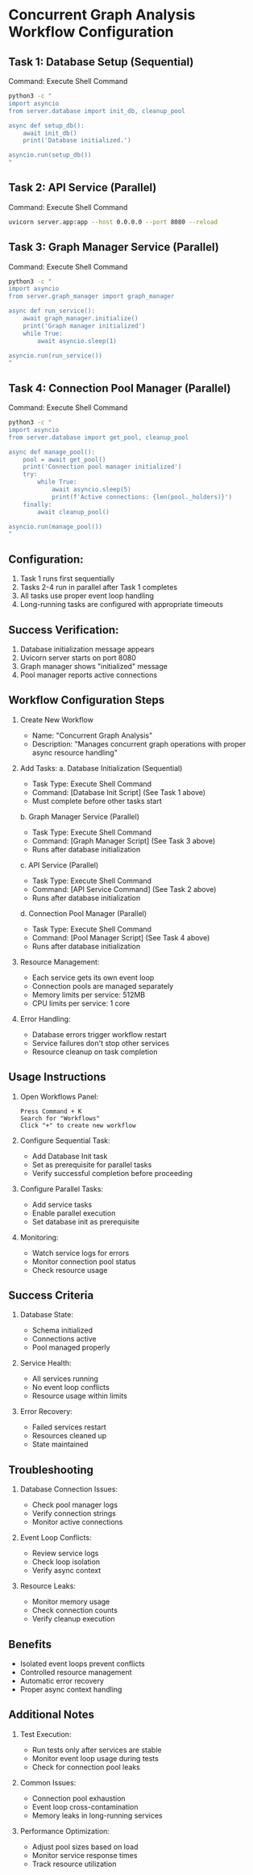 # Concurrent Graph Analysis Workflow Configuration

## Task 1: Database Setup (Sequential)
Command: Execute Shell Command
```bash
python3 -c "
import asyncio
from server.database import init_db, cleanup_pool

async def setup_db():
    await init_db()
    print('Database initialized.')

asyncio.run(setup_db())
"
```

## Task 2: API Service (Parallel)
Command: Execute Shell Command
```bash
uvicorn server.app:app --host 0.0.0.0 --port 8080 --reload
```

## Task 3: Graph Manager Service (Parallel)
Command: Execute Shell Command
```bash
python3 -c "
import asyncio
from server.graph_manager import graph_manager

async def run_service():
    await graph_manager.initialize()
    print('Graph manager initialized')
    while True:
        await asyncio.sleep(1)

asyncio.run(run_service())
"
```

## Task 4: Connection Pool Manager (Parallel)
Command: Execute Shell Command
```bash
python3 -c "
import asyncio
from server.database import get_pool, cleanup_pool

async def manage_pool():
    pool = await get_pool()
    print('Connection pool manager initialized')
    try:
        while True:
            await asyncio.sleep(5)
            print(f'Active connections: {len(pool._holders)}')
    finally:
        await cleanup_pool()

asyncio.run(manage_pool())
"
```

## Configuration:
1. Task 1 runs first sequentially
2. Tasks 2-4 run in parallel after Task 1 completes
3. All tasks use proper event loop handling
4. Long-running tasks are configured with appropriate timeouts

## Success Verification:
1. Database initialization message appears
2. Uvicorn server starts on port 8080
3. Graph manager shows "initialized" message
4. Pool manager reports active connections

## Workflow Configuration Steps
1. Create New Workflow
   - Name: "Concurrent Graph Analysis"
   - Description: "Manages concurrent graph operations with proper async resource handling"

2. Add Tasks:
   a. Database Initialization (Sequential)
   - Task Type: Execute Shell Command
   - Command: [Database Init Script] (See Task 1 above)
   - Must complete before other tasks start

   b. Graph Manager Service (Parallel)
   - Task Type: Execute Shell Command
   - Command: [Graph Manager Script] (See Task 3 above)
   - Runs after database initialization

   c. API Service (Parallel)
   - Task Type: Execute Shell Command
   - Command: [API Service Command] (See Task 2 above)
   - Runs after database initialization

   d. Connection Pool Manager (Parallel)
   - Task Type: Execute Shell Command
   - Command: [Pool Manager Script] (See Task 4 above)
   - Runs after database initialization

3. Resource Management:
   - Each service gets its own event loop
   - Connection pools are managed separately
   - Memory limits per service: 512MB
   - CPU limits per service: 1 core

4. Error Handling:
   - Database errors trigger workflow restart
   - Service failures don't stop other services
   - Resource cleanup on task completion

## Usage Instructions

1. Open Workflows Panel:
   ```
   Press Command + K
   Search for "Workflows"
   Click "+" to create new workflow
   ```

2. Configure Sequential Task:
   - Add Database Init task
   - Set as prerequisite for parallel tasks
   - Verify successful completion before proceeding

3. Configure Parallel Tasks:
   - Add service tasks
   - Enable parallel execution
   - Set database init as prerequisite

4. Monitoring:
   - Watch service logs for errors
   - Monitor connection pool status
   - Check resource usage

## Success Criteria

1. Database State:
   - Schema initialized
   - Connections active
   - Pool managed properly

2. Service Health:
   - All services running
   - No event loop conflicts
   - Resource usage within limits

3. Error Recovery:
   - Failed services restart
   - Resources cleaned up
   - State maintained

## Troubleshooting

1. Database Connection Issues:
   - Check pool manager logs
   - Verify connection strings
   - Monitor active connections

2. Event Loop Conflicts:
   - Review service logs
   - Check loop isolation
   - Verify async context

3. Resource Leaks:
   - Monitor memory usage
   - Check connection counts
   - Verify cleanup execution

## Benefits

- Isolated event loops prevent conflicts
- Controlled resource management
- Automatic error recovery
- Proper async context handling

## Additional Notes

1. Test Execution:
   - Run tests only after services are stable
   - Monitor event loop usage during tests
   - Check for connection pool leaks

2. Common Issues:
   - Connection pool exhaustion
   - Event loop cross-contamination
   - Memory leaks in long-running services

3. Performance Optimization:
   - Adjust pool sizes based on load
   - Monitor service response times
   - Track resource utilization